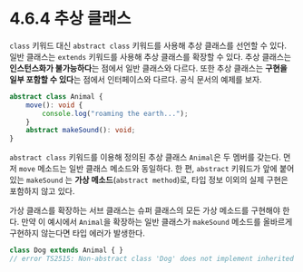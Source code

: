 # 4.6.4 추상 클래스

`class` 키워드 대신 `abstract class` 키워드를 사용해 추상 클래스를 선언할 수 있다. 일반 클래스는 `extends` 키워드를 사용해 추상 클래스를 확장할 수 있다. 추상 클래스는 **인스턴스화가 불가능하다**는 점에서 일반 클래스와 다르다. 또한 추상 클래스는 **구현을 일부 포함할 수 있다**는 점에서 인터페이스와 다르다. 공식 문서의 예제를 보자.

```typescript
abstract class Animal {
    move(): void {
        console.log("roaming the earth...");
    }
    abstract makeSound(): void;
}
```

`abstract class` 키워드를 이용해 정의된 추상 클래스 `Animal`은 두 멤버를 갖는다. 먼저 `move` 메소드는 일반 클래스 메소드와 동일하다. 한 편, `abstract` 키워드가 앞에 붙어 있는 `makeSound` 는 **가상 메소드**\(`abstract method`\)로, 타입 정보 이외의 실제 구현은 포함하지 않고 있다.

가상 클래스를 확장하는 서브 클래스는 슈퍼 클래스의 모든 가상 메소드를 구현해야 한다. 만약 이 예시에서 `Animal`을 확장하는 일반 클래스가 `makeSound` 메소드를 올바르게 구현하지 않는다면 타입 에러가 발생한다.

```typescript
class Dog extends Animal { }
// error TS2515: Non-abstract class 'Dog' does not implement inherited abstract member 'makeSound' from class 'Animal'.
```

